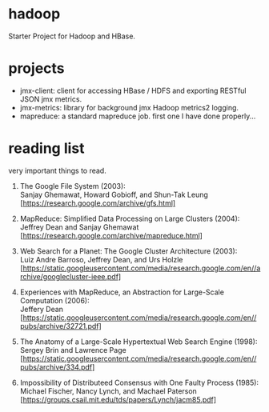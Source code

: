 # hadoop
Starter Project for Hadoop and HBase.

# projects
* jmx-client: client for accessing HBase / HDFS and exporting RESTful JSON jmx metrics.
* jmx-metrics: library for background jmx Hadoop metrics2 logging.  
* mapreduce: a standard mapreduce job. first one I have done properly...

# reading list
very important things to read.

1) The Google File System (2003):  
Sanjay Ghemawat, Howard Gobioff, and Shun-Tak Leung  
[https://research.google.com/archive/gfs.html]  

1) MapReduce: Simplified Data Processing on Large Clusters (2004):  
Jeffrey Dean and Sanjay Ghemawat  
[https://research.google.com/archive/mapreduce.html]  

1) Web Search for a Planet: The Google Cluster Architecture (2003):  
Luiz Andre Barroso, Jeffrey Dean, and Urs Holzle  
[https://static.googleusercontent.com/media/research.google.com/en//archive/googlecluster-ieee.pdf]  

1) Experiences with MapReduce, an Abstraction for Large-Scale Computation (2006):  
Jeffery Dean  
[https://static.googleusercontent.com/media/research.google.com/en//pubs/archive/32721.pdf]  

1) The Anatomy of a Large-Scale Hypertextual Web Search Engine (1998):  
Sergey Brin and Lawrence Page  
[https://static.googleusercontent.com/media/research.google.com/en//pubs/archive/334.pdf]

1) Impossibility of Distributeed Consensus with One Faulty Process (1985):  
Michael Fischer, Nancy Lynch, and Machael Paterson  
[https://groups.csail.mit.edu/tds/papers/Lynch/jacm85.pdf]  

